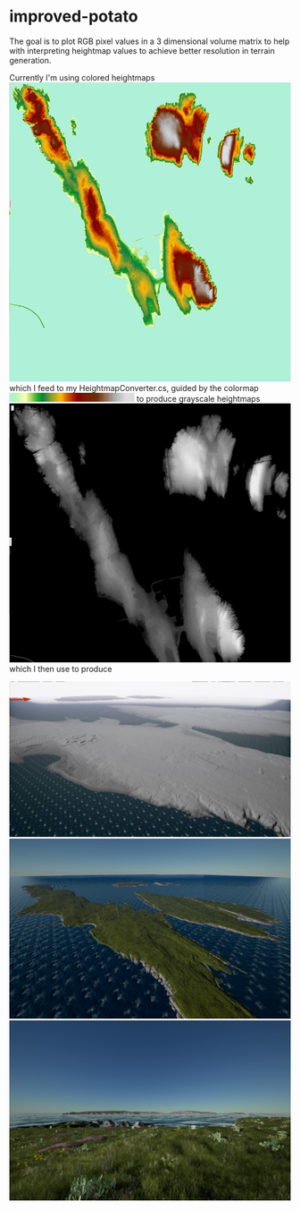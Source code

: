 # improved-potato
The goal is to plot RGB pixel values in a 3 dimensional volume matrix to help with interpreting heightmap values to achieve better resolution in terrain generation.

Currently I'm using colored heightmaps ![Screenshot](h_color.png) which I feed to my HeightmapConverter.cs, guided by the colormap ![Screenshot](colormap.png) to produce grayscale heightmaps ![Screenshot](c_grayscale.png) which I then use to produce  

![Screenshot](shadowmapped.png)
![Screenshot](textured.png)
![Screenshot](textured2.png)
